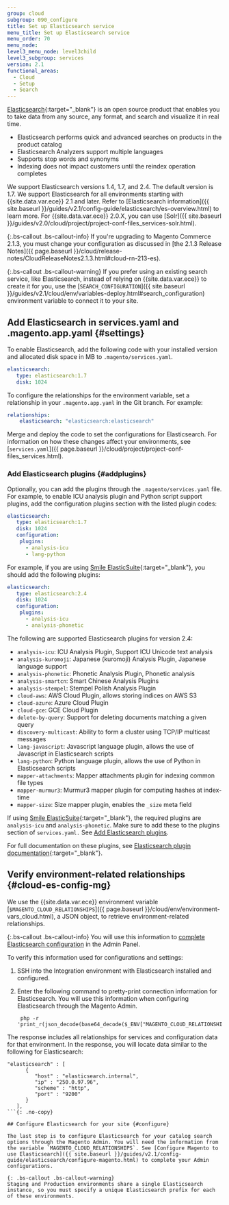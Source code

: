 ```yaml
---
group: cloud
subgroup: 090_configure
title: Set up Elasticsearch service
menu_title: Set up Elasticsearch service
menu_order: 70
menu_node:
level3_menu_node: level3child
level3_subgroup: services
version: 2.1
functional_areas:
  - Cloud
  - Setup
  - Search
---
```


[Elasticsearch](https://www.elastic.co){:target="\_blank"} is an open source product that enables you to take data from any source, any format, and search and visualize it in real time.

*   Elasticsearch performs quick and advanced searches on products in the product catalog
*   Elasticsearch Analyzers support multiple languages
*   Supports stop words and synonyms
*   Indexing does not impact customers until the reindex operation completes

We support Elasticsearch versions 1.4, 1.7, and 2.4. The default version is 1.7. We support Elasticsearch for all environments starting with {{site.data.var.ece}} 2.1 and later. Refer to [Elasticsearch information]({{ site.baseurl }}/guides/v2.1/config-guide/elasticsearch/es-overview.html) to learn more. For {{site.data.var.ece}} 2.0.X, you can use [Solr]({{ site.baseurl }}/guides/v2.0/cloud/project/project-conf-files_services-solr.html).

{:.bs-callout .bs-callout-info}
If you're upgrading to Magento Commerce 2.1.3, you must change your configuration as discussed in [the 2.1.3 Release Notes]({{ page.baseurl }}/cloud/release-notes/CloudReleaseNotes2.1.3.html#cloud-rn-213-es).

{:.bs-callout .bs-callout-warning}
If you prefer using an existing search service, like Elasticsearch, instead of relying on {{site.data.var.ece}} to create it for you, use the [`SEARCH_CONFIGURATION`]({{ site.baseurl }}/guides/v2.1/cloud/env/variables-deploy.html#search_configuration) environment variable to connect it to your site.

## Add Elasticsearch in services.yaml and .magento.app.yaml {#settings}

To enable Elasticsearch, add the following code with your installed version and allocated disk space in MB to `.magento/services.yaml`.

```yaml
elasticsearch:
   type: elasticsearch:1.7
   disk: 1024
```

To configure the relationships for the environment variable, set a relationship in your `.magento.app.yaml` in the Git branch. For example:

```yaml
relationships:
    elasticsearch: "elasticsearch:elasticsearch"
```

Merge and deploy the code to set the configurations for Elasticsearch. For information on how these changes affect your environments, see [`services.yaml`]({{ page.baseurl }}/cloud/project/project-conf-files_services.html).

### Add Elasticsearch plugins {#addplugins}

Optionally, you can add the plugins through the `.magento/services.yaml` file. For example, to enable ICU analysis plugin and Python script support plugins, add the configuration plugins section with the listed plugin codes:

```yaml
elasticsearch:
   type: elasticsearch:1.7
   disk: 1024
   configuration:
    plugins:
      - analysis-icu
      - lang-python
```

For example, if you are using [Smile ElasticSuite](https://github.com/Smile-SA/elasticsuite){:target="\_blank"}, you should add the following plugins:

```yaml
elasticsearch:
   type: elasticsearch:2.4
   disk: 1024
   configuration:
    plugins:
      - analysis-icu
      - analysis-phonetic
```

The following are supported Elasticsearch plugins for version 2.4:

* `analysis-icu`: ICU Analysis Plugin, Support ICU Unicode text analysis
* `analysis-kuromoji`: Japanese (kuromoji) Analysis Plugin, Japanese language support
* `analysis-phonetic`: Phonetic Analysis Plugin, Phonetic analysis
* `analysis-smartcn`: Smart Chinese Analysis Plugins
* `analysis-stempel`: Stempel Polish Analysis Plugin
* `cloud-aws`: AWS Cloud Plugin, allows storing indices on AWS S3
* `cloud-azure`: Azure Cloud Plugin
* `cloud-gce`: GCE Cloud Plugin
* `delete-by-query`: Support for deleting documents matching a given query
* `discovery-multicast`: Ability to form a cluster using TCP/IP multicast messages
* `lang-javascript`: Javascript language plugin, allows the use of Javascript in Elasticsearch scripts
* `lang-python`: Python language plugin, allows the use of Python in Elasticsearch scripts
* `mapper-attachments`: Mapper attachments plugin for indexing common file types
* `mapper-murmur3`: Murmur3 mapper plugin for computing hashes at index-time
* `mapper-size`: Size mapper plugin, enables the `_size` meta field

If using [Smile ElasticSuite](https://github.com/Smile-SA/elasticsuite){:target="\_blank"}, the required plugins are `analysis-icu` and `analysis-phonetic`. Make sure to add these to the plugins section of `services.yaml.` See [Add Elasticsearch plugins](#addplugins).

For full documentation on these plugins, see [Elasticsearch plugin documentation](https://www.elastic.co/guide/en/elasticsearch/plugins/2.4/index.html){:target="\_blank"}.

## Verify environment-related relationships {#cloud-es-config-mg}

We use the {{site.data.var.ece}} environment variable [`$MAGENTO_CLOUD_RELATIONSHIPS`]({{ page.baseurl }}/cloud/env/environment-vars_cloud.html), a JSON object, to retrieve environment-related relationships.

{:.bs-callout .bs-callout-info}
You will use this information to [complete Elasticsearch configuration](#configure) in the Admin Panel.

To verify this information used for configurations and settings:

1. SSH into the Integration environment with Elasticsearch installed and configured.
2. Enter the following command to pretty-print connection information for Elasticsearch. You will use this information when configuring Elasticsearch through the Magento Admin.

        php -r 'print_r(json_decode(base64_decode($_ENV["MAGENTO_CLOUD_RELATIONSHIPS"])));'

The response includes all relationships for services and configuration data for that environment. In the response, you will locate data similar to the following for Elasticsearch:

```
"elasticsearch" : [
      {
         "host" : "elasticsearch.internal",
         "ip" : "250.0.97.96",
         "scheme" : "http",
         "port" : "9200"
      }
   ],
```{: .no-copy}

## Configure Elasticsearch for your site {#configure}

The last step is to configure Elasticsearch for your catalog search options through the Magento Admin. You will need the information from the variable `MAGENTO_CLOUD_RELATIONSHIPS`. See [Configure Magento to use Elasticsearch]({{ site.baseurl }}/guides/v2.1/config-guide/elasticsearch/configure-magento.html) to complete your Admin configurations.

{: .bs-callout .bs-callout-warning}
Staging and Production environments share a single Elasticsearch instance, so you must specify a unique Elasticsearch prefix for each of these environments.
